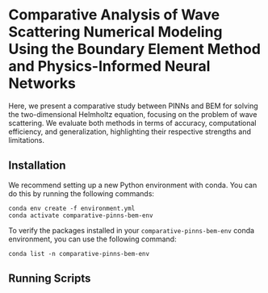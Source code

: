 # Comparative Analysis of Wave Scattering Numerical Modeling Using the Boundary Element Method and Physics-Informed Neural Networks

Here, we present a comparative study between PINNs and BEM for solving the two-dimensional Helmholtz equation, focusing on the problem of wave scattering. We evaluate both methods in terms of accuracy, computational efficiency, and generalization, highlighting their respective strengths and limitations.

## Installation

We recommend setting up a new Python environment with conda. You can do this by running the following commands:

```
conda env create -f environment.yml
conda activate comparative-pinns-bem-env
```

To verify the packages installed in your `comparative-pinns-bem-env` conda environment, you can use the following command:

 ```
conda list -n comparative-pinns-bem-env
 ```

 ## Running Scripts